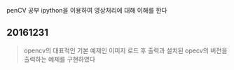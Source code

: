 penCV 공부 
ipython을 이용하여 영상처리에 대해 이해를 한다

## 20161231
>opencv의 대표적인 기본 예제인 이미지 로드 후 출력과
>설치된 opecv의 버전을 출력하는 예제를 구현하였다

